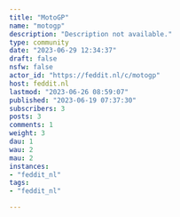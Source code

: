 ```yaml
---
title: "MotoGP" 
name: "motogp"
description: "Description not available."
type: community
date: "2023-06-29 12:34:37"
draft: false
nsfw: false
actor_id: "https://feddit.nl/c/motogp"
host: feddit.nl
lastmod: "2023-06-26 08:59:07"
published: "2023-06-19 07:37:30"
subscribers: 3
posts: 3
comments: 1
weight: 3
dau: 1
wau: 2
mau: 2
instances:
- "feddit_nl"
tags: 
- "feddit_nl"

---
```

